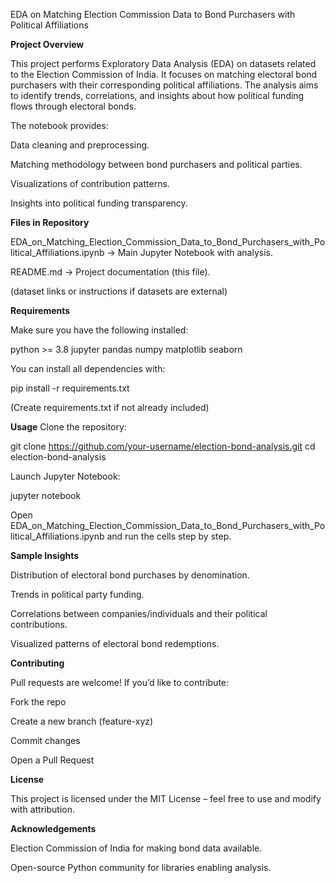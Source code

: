EDA on Matching Election Commission Data to Bond Purchasers with Political Affiliations

**Project Overview**

This project performs Exploratory Data Analysis (EDA) on datasets related to the Election Commission of India. It focuses on matching electoral bond purchasers with their corresponding political affiliations. The analysis aims to identify trends, correlations, and insights about how political funding flows through electoral bonds.

The notebook provides:

Data cleaning and preprocessing.

Matching methodology between bond purchasers and political parties.

Visualizations of contribution patterns.

Insights into political funding transparency.

**Files in Repository**

EDA_on_Matching_Election_Commission_Data_to_Bond_Purchasers_with_Political_Affiliations.ipynb → Main Jupyter Notebook with analysis.

README.md → Project documentation (this file).

(dataset links or instructions if datasets are external)

**Requirements**

Make sure you have the following installed:

python >= 3.8
jupyter
pandas
numpy
matplotlib
seaborn

You can install all dependencies with:

pip install -r requirements.txt

(Create requirements.txt if not already included)

**Usage**
Clone the repository:

git clone https://github.com/your-username/election-bond-analysis.git
cd election-bond-analysis

Launch Jupyter Notebook:

jupyter notebook

Open EDA_on_Matching_Election_Commission_Data_to_Bond_Purchasers_with_Political_Affiliations.ipynb and run the cells step by step.

**Sample Insights**

Distribution of electoral bond purchases by denomination.

Trends in political party funding.

Correlations between companies/individuals and their political contributions.

Visualized patterns of electoral bond redemptions.

**Contributing**

Pull requests are welcome! If you’d like to contribute:

Fork the repo

Create a new branch (feature-xyz)

Commit changes

Open a Pull Request

**License**

This project is licensed under the MIT License – feel free to use and modify with attribution.

**Acknowledgements**

Election Commission of India for making bond data available.

Open-source Python community for libraries enabling analysis.

